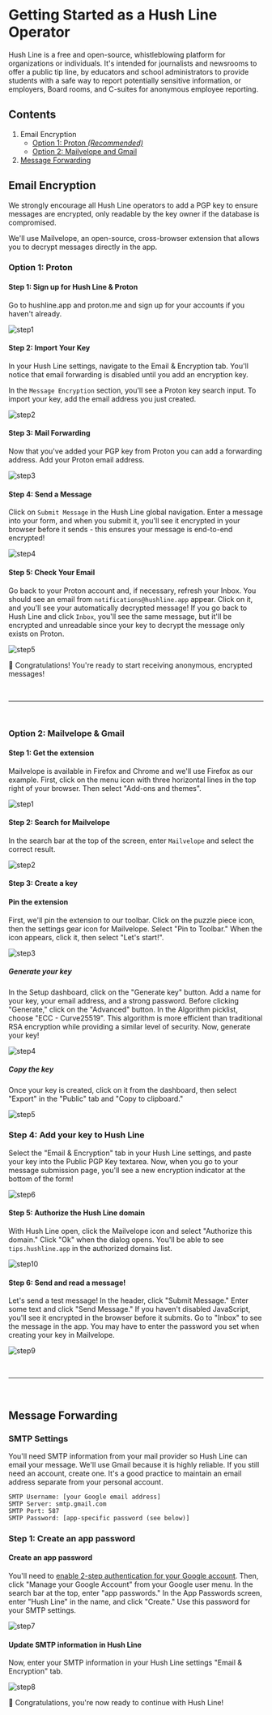 # Getting Started as a Hush Line Operator

Hush Line is a free and open-source, whistleblowing platform for organizations or individuals. It's intended for journalists and newsrooms to offer a public tip line, by educators and school administrators to provide students with a safe way to report potentially sensitive information, or employers, Board rooms, and C-suites for anonymous employee reporting.

## Contents

1. Email Encryption
   - [Option 1: Proton _(Recommended)_](#option-1-proton)
   - [Option 2: Mailvelope and Gmail](#option-2-mailvelope--gmail)
2. [Message Forwarding](#message-forwarding)

## Email Encryption

We strongly encourage all Hush Line operators to add a PGP key to ensure messages are encrypted, only readable by the key owner if the database is compromised. 

We'll use Mailvelope, an open-source, cross-browser extension that allows you to decrypt messages directly in the app.

### Option 1: Proton

#### Step 1: Sign up for Hush Line & Proton 

Go to hushline.app and proton.me and sign up for your accounts if you haven't already.

![step1](https://github.com/user-attachments/assets/0832d37e-a7d3-4394-9761-3b25a41550e4)

#### Step 2: Import Your Key

In your Hush Line settings, navigate to the Email & Encryption tab. You'll notice that email forwarding is disabled until you add an encryption key.

In the `Message Encryption` section, you'll see a Proton key search input. To import your key, add the email address you just created. 

![step2](https://github.com/user-attachments/assets/acac2953-3689-48c0-9e5b-bb7ded61496b)

#### Step 3: Mail Forwarding

Now that you've added your PGP key from Proton you can add a forwarding address. Add your Proton email address.

![step3](https://github.com/user-attachments/assets/193cddb2-d472-40c1-8c40-79c7733a18e1)

#### Step 4: Send a Message

Click on `Submit Message` in the Hush Line global navigation. Enter a message into your form, and when you submit it, you'll see it encrypted in your browser before it sends - this ensures your message is end-to-end encrypted!

![step4](https://github.com/user-attachments/assets/50c81fb7-b40e-4579-b480-1ebe084975e8)

#### Step 5: Check Your Email

Go back to your Proton account and, if necessary, refresh your Inbox. You should see an email from `notifications@hushline.app` appear. Click on it, and you'll see your automatically decrypted message! If you go back to Hush Line and click `Inbox`, you'll see the same message, but it'll be encrypted and unreadable since your key to decrypt the message only exists on Proton.

![step5](https://github.com/user-attachments/assets/3a7ad652-825f-4f1d-bf3e-8175e8f96e8e)

🎉 Congratulations! You're ready to start receiving anonymous, encrypted messages!

<br>

----------

<br>

### Option 2: Mailvelope & Gmail

#### Step 1: Get the extension

Mailvelope is available in Firefox and Chrome and we'll use Firefox as our example. First, click on the menu icon with three horizontal lines in the top right of your browser. Then select "Add-ons and themes".

![step1](https://github.com/user-attachments/assets/b8a64098-9c89-4c64-a7bc-bda3bf6e884f)

#### Step 2: Search for Mailvelope

In the search bar at the top of the screen, enter `Mailvelope` and select the correct result.

![step2](https://github.com/user-attachments/assets/615b2516-18f5-4946-8fdb-7dc07272bfe7)

#### Step 3: Create a key

#### Pin the extension

First, we'll pin the extension to our toolbar. Click on the puzzle piece icon, then the settings gear icon for Mailvelope. Select "Pin to Toolbar." When the icon appears, click it, then select "Let's start!".

![step3](https://github.com/user-attachments/assets/ce1eac41-b4ad-4048-b5a2-765fbb5cb36c)

##### Generate your key

In the Setup dashboard, click on the "Generate key" button. Add a name for your key, your email address, and a strong password. Before clicking "Generate," click on the "Advanced" button. In the Algorithm picklist, choose "ECC - Curve25519". This algorithm is more efficient than traditional RSA encryption while providing a similar level of security. Now, generate your key!

![step4](https://github.com/user-attachments/assets/1af3e7f4-041c-4090-80bb-c4c5df4df0c9)

##### Copy the key

Once your key is created, click on it from the dashboard, then select "Export" in the "Public" tab and "Copy to clipboard."

![step5](https://github.com/user-attachments/assets/78a6f52b-9cc2-43e7-9cde-61f87c1e88f4)

### Step 4: Add your key to Hush Line

Select the "Email & Encryption" tab in your Hush Line settings, and paste your key into the Public PGP Key textarea. Now, when you go to your message submission page, you'll see a new encryption indicator at the bottom of the form! 

![step6](https://github.com/user-attachments/assets/59b99f80-0be1-4cfd-a1ec-aa4a3a816d12)

#### Step 5: Authorize the Hush Line domain

With Hush Line open, click the Mailvelope icon and select "Authorize this domain." Click "Ok" when the dialog opens. You'll be able to see `tips.hushline.app` in the authorized domains list. 

![step10](https://github.com/user-attachments/assets/b5fc8852-7b14-4bd0-8b12-ef92eba983ca)

#### Step 6: Send and read a message!

Let's send a test message! In the header, click "Submit Message." Enter some text and click "Send Message." If you haven't disabled JavaScript, you'll see it encrypted in the browser before it submits. Go to "Inbox" to see the message in the app. You may have to enter the password you set when creating your key in Mailvelope.

![step9](https://github.com/user-attachments/assets/04066bc1-8d75-4898-ad9f-0a60efae3ce2)

<br>

--------------

<br>

## Message Forwarding

### SMTP Settings

You'll need SMTP information from your mail provider so Hush Line can email your message. We'll use Gmail because it is highly reliable. If you still need an account, create one. It's a good practice to maintain an email address separate from your personal account.

```
SMTP Username: [your Google email address]
SMTP Server: smtp.gmail.com
SMTP Port: 587
SMTP Password: [app-specific password (see below)]
```

### Step 1: Create an app password

#### Create an app password

You'll need to [enable 2-step authentication for your Google account](https://support.google.com/accounts/answer/185839?hl=en&co=GENIE.Platform%3DDesktop). Then, click "Manage your Google Account" from your Google user menu. In the search bar at the top, enter "app passwords." In the App Passwords screen, enter "Hush Line" in the name, and click "Create." Use this password for your SMTP settings. 

![step7](https://github.com/user-attachments/assets/f08328a6-e12b-4986-a287-996312cbc1f3)

#### Update SMTP information in Hush Line

Now, enter your SMTP information in your Hush Line settings "Email & Encryption" tab.

![step8](https://github.com/user-attachments/assets/218ef288-0380-4e2d-b21d-80e0cff4b0df)

🎉 Congratulations, you're now ready to continue with Hush Line!
